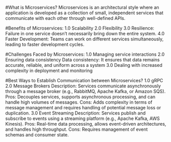 #What is Microservices?
Microservices is an architectural style where an application is developed
as a collection of small, independent services that communicate with each 
other through well-defined APIs.

#Benefits of Microservices:
1.0 Scalability
2.0 Flexibility
3.0 Resilience: Failure in one service doesn’t necessarily bring down the entire system.
4.0 Faster Development: Teams can work on different services simultaneously, 
                        leading to faster development cycles.

#Challenges Faced by Microservices:
1.0 Managing service interactions
2.0 Ensuring data consistency
    Data consistency: It ensures that data remains accurate, reliable, and uniform across a system
3.0 Dealing with increased complexity in deployment and monitoring

#Best Ways to Establish Communication between Microservices?
1.0 gRPC
2.0 Message Brokers
    Description: Services communicate asynchronously through a message broker (e.g., RabbitMQ, Apache Kafka, or Amazon SQS).
    Pros: Decouples services, supports asynchronous processing, and can handle high volumes of messages.
    Cons: Adds complexity in terms of message management and requires handling of potential message loss or duplication.
3.0 Event Streaming
    Description: Services publish and subscribe to events using a streaming platform (e.g., Apache Kafka, AWS Kinesis).
    Pros: Real-time data processing, allows event-driven architectures, and handles high throughput.
    Cons: Requires management of event schemas and consumer state.
